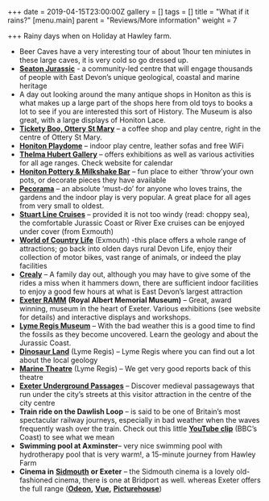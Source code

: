 +++
date = 2019-04-15T23:00:00Z
gallery = []
tags = []
title = "What if it rains?"
[menu.main]
parent = "Reviews/More information"
weight = 7

+++
Rainy days when on Holiday at Hawley farm.

* Beer Caves have a very interesting tour of about 1hour ten miniutes in these large caves, it is very cold so go dressed up. 
* [**Seaton Jurassic**](http://seatonjurassic.org/) - a community-led centre that will engage thousands of people with East Devon’s unique geological, coastal and marine heritage
* A day out looking around the many antique shops in Honiton as this is what makes up a large part of the shops here from old toys to books a lot to see if you are interested this sort of History. The Museum is also great, with a large displays of Honiton Lace.
* [**Tickety Boo, Ottery St Mary**](https://www.facebook.com/TicketyBooOSM/) – a  coffee shop and play centre, right in the centre of Ottery St Mary. 
* [**Honiton Playdome**](http://www.theplaydome.com/) –  indoor play centre,  leather sofas and free WiFi
* [**Thelma Hubert Gallery**](http://www.thelmahulbert.com/) – offers exhibitions as well as various activities for all age ranges. Check website for calendar
* [**Honiton Pottery & Milkshake Bar**](http://www.honitonpottery.co.uk/) – fun place to either ‘throw’your own pots, or decorate pieces they have available
* [**Pecorama**](http://www.pecorama.info/) – an absolute ‘must-do’ for anyone who loves trains, the gardens and the indoor play  is very popular. A great place for all ages from very small to oldest.
* [**Stuart Line Cruises**](http://www.stuartlinecruises.co.uk/) – provided it is not too windy (read: choppy sea), the comfortable Jurassic Coast or River Exe cruises can be enjoyed under cover (from Exmouth)
* [**World of Country Life**](http://www.worldofcountrylife.co.uk/) (Exmouth) -this place offers a whole range of attractions; go back into olden days rural Devon Life, enjoy their collection of motor bikes, vast range of animals, or indeed the play facilities
* [**Crealy**](http://www.crealy.co.uk/devon/) – A family day out, although you may have to give some of the rides a miss when it hammers down, there are sufficient indoor facilities to enjoy a good few hours at what is East Devon’s largest attraction
* [**Exeter RAMM**](http://www.rammuseum.org.uk/) **(Royal Albert Memorial Museum)** – Great, award winning, museum in the heart of Exeter. Various exhibitions (see website for details) and interactive displays and workshops.
* [**Lyme Regis Museum**](http://www.lymeregismuseum.co.uk/) – With the bad weather this is a good time to find the  fossils as they become uncovered. Learn the  geology and about the Jurassic Coast.
* [**Dinosaur Land**](http://www.dinosaurland.co.uk/) (Lyme Regis) –  Lyme Regis where you can find out a lot about the local geology
* [**Marine Theatre**](http://www.marinetheatre.com/whats-on/) (Lyme Regis) – We get very good reports back of this  theatre
* [**Exeter Underground Passages**](http://www.exeter.gov.uk/index.aspx?articleid=2914) – Discover medieval passageways that run under the city’s streets at this visitor attraction in the centre of the city centre
* **Train ride on the Dawlish Loop** – is said  to be one of Britain’s most spectacular railway journeys, especially in bad weather when the waves frequently wash over the train. Check out this little [**YouTube clip**](http://www.youtube.com/watch?v=16D1VrCQJYQ) (BBC’s Coast) to see what we mean
* **Swimming pool at Axminster**– very nice swimming pool with hydrotherapy pool that is very warm!, a 15-minute journey from Hawley Farm
* **Cinema in** [**Sidmouth**](http://sidmouth.scottcinemas.co.uk/) **or Exeter** – the Sidmouth cinema is a lovely old-fashioned cinema, there is one at Bridport as well. whereas Exeter offers the full range ([**Odeon**](http://www.odeon.co.uk/cinemas/exeter/90/)**,** [**Vue**](http://www.myvue.com/home/cinema/exeter)**,** [**Picturehouse**](http://www.picturehouses.co.uk/cinema/Exeter_Picturehouse/))